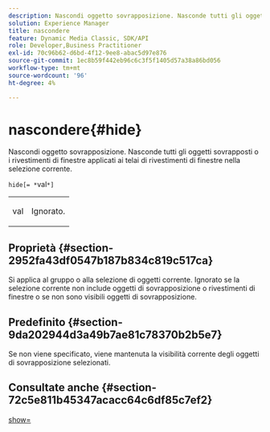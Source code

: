 ```yaml
---
description: Nascondi oggetto sovrapposizione. Nasconde tutti gli oggetti sovrapposti o i rivestimenti di finestre applicati ai telai di rivestimenti di finestre nella selezione corrente.
solution: Experience Manager
title: nascondere
feature: Dynamic Media Classic, SDK/API
role: Developer,Business Practitioner
exl-id: 70c96b62-d6bd-4f12-9ee8-abac5d97e876
source-git-commit: 1ec8b59f442eb96c6c3f5f1405d57a38a86bd056
workflow-type: tm+mt
source-wordcount: '96'
ht-degree: 4%

---
```


# nascondere{#hide}

Nascondi oggetto sovrapposizione. Nasconde tutti gli oggetti sovrapposti o i rivestimenti di finestre applicati ai telai di rivestimenti di finestre nella selezione corrente.

`hide[= *`val`*]`

<table id="simpletable_015459EC2F4642A59B04F0B8064070B1"> 
 <tr class="strow"> 
  <td class="stentry"> <p><span class="codeph"> <span class="varname"> val</span></span> </p> </td> 
  <td class="stentry"> <p>Ignorato. </p></td> 
 </tr> 
</table>

## Proprietà {#section-2952fa43df0547b187b834c819c517ca}

Si applica al gruppo o alla selezione di oggetti corrente. Ignorato se la selezione corrente non include oggetti di sovrapposizione o rivestimenti di finestre o se non sono visibili oggetti di sovrapposizione.

## Predefinito {#section-9da202944d3a49b7ae81c78370b2b5e7}

Se non viene specificato, viene mantenuta la visibilità corrente degli oggetti di sovrapposizione selezionati.

## Consultate anche {#section-72c5e811b45347acacc64c6df85c7ef2}

[show=](../../../../../ir-api/http-protocol/image-rendering-api-ref/c-ir-http-protocol-ref/c-ir-http-protocol-command-reference/r-ir-show.md#reference-f1824e1a501144bc9a6ae28de8e6bcb9)
